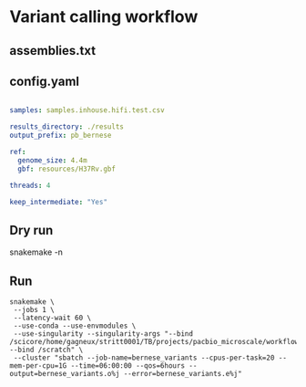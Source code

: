 # Variant calling workflow

## assemblies.txt




## config.yaml
```yaml

samples: samples.inhouse.hifi.test.csv

results_directory: ./results
output_prefix: pb_bernese

ref:
  genome_size: 4.4m
  gbf: resources/H37Rv.gbf

threads: 4

keep_intermediate: "Yes"

```

## Dry run
snakemake -n

## Run
```
snakemake \
 --jobs 1 \
 --latency-wait 60 \
 --use-conda --use-envmodules \
 --use-singularity --singularity-args "--bind /scicore/home/gagneux/stritt0001/TB/projects/pacbio_microscale/workflows --bind /scratch" \
 --cluster "sbatch --job-name=bernese_variants --cpus-per-task=20 --mem-per-cpu=1G --time=06:00:00 --qos=6hours --output=bernese_variants.o%j --error=bernese_variants.e%j"
```
